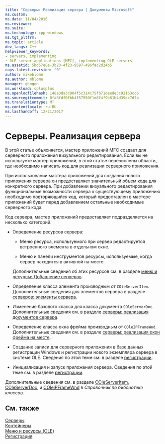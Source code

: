 ```yaml
---
title: "Серверы: Реализация сервера | Документы Microsoft"
ms.custom: 
ms.date: 11/04/2016
ms.reviewer: 
ms.suite: 
ms.technology: cpp-windows
ms.tgt_pltfrm: 
ms.topic: article
dev_langs: C++
helpviewer_keywords:
- servers, implementing
- OLE server applications [MFC], implementing OLE servers
ms.assetid: 5bd57e8e-3b23-4f23-9597-496fac2d24b5
caps.latest.revision: "9"
author: mikeblome
ms.author: mblome
manager: ghogen
ms.workload: cplusplus
ms.openlocfilehash: 148a3da3c904f5c314c75fb71deede3c92163cc6
ms.sourcegitcommit: 8fa8fdf0fbb4f57950f1e8f4f9b81b4d39ec7d7a
ms.translationtype: MT
ms.contentlocale: ru-RU
ms.lasthandoff: 12/21/2017
---
```

# <a name="servers-implementing-a-server"></a>Серверы. Реализация сервера
В этой статье объясняется, мастер приложений MFC создает для серверного приложения визуального редактирования. Если вы не используете мастер приложений, в этой статье перечислены области, где необходимо написать код для реализации серверного приложения.  
  
 При использовании мастера приложений для создания нового приложения сервера он предоставляет значительный объем кода для конкретного сервера. При добавлении визуального редактирования функциональные возможности сервера к существующему приложению необходимо повторяющийся код, который предоставлен в мастере приложений будет перед добавлением остальные необходимые серверного кода.  
  
 Код сервера, мастер приложений предоставляет подразделяется на несколько категорий.  
  
-   Определение ресурсов сервера:  
  
    -   Меню ресурса, используемого при сервер редактируется встроенного элемента в отдельном окне.  
  
    -   Меню и панели инструментов ресурсы, используемые, когда сервер находится в активной на месте.  
  
     Дополнительные сведения об этих ресурсов см. в разделе [меню и ресурсы: Добавление серверов](../mfc/menus-and-resources-server-additions.md).  
  
-   Определение класса элемента производным от `COleServerItem`. Дополнительные сведения для элементов сервера в разделе [серверов: элементы сервера](../mfc/servers-server-items.md).  
  
-   Изменение базового класса для класса документа `COleServerDoc`. Дополнительные сведения см. в разделе [серверы: реализация документов сервера](../mfc/servers-implementing-server-documents.md).  
  
-   Определение класса окна фрейма производным от `COleIPFrameWnd`. Дополнительные сведения см. в разделе [серверы: реализация окон фрейма на месте](../mfc/servers-implementing-in-place-frame-windows.md).  
  
-   Создание записи для серверного приложения в базе данных регистрации Windows и регистрации нового экземпляра сервера в системе OLE. Сведения по этой теме см. в разделе [регистрации](../mfc/registration.md).  
  
-   Инициализация и запуск приложения сервера. Сведения по этой теме см. в разделе [регистрации](../mfc/registration.md).  
  
 Дополнительные сведения см. в разделе [COleServerItem](../mfc/reference/coleserveritem-class.md), [COleServerDoc](../mfc/reference/coleserverdoc-class.md), и [COleIPFrameWnd](../mfc/reference/coleipframewnd-class.md) в *Справочник по библиотеке классов*.  
  
## <a name="see-also"></a>См. также  
 [Серверы](../mfc/servers.md)   
 [Контейнеры](../mfc/containers.md)   
 [Меню и ресурсы (OLE)](../mfc/menus-and-resources-ole.md)   
 [Регистрация](../mfc/registration.md)

